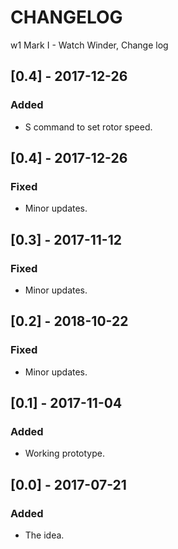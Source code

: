 # CHANGELOG
w1 Mark I - Watch Winder, Change log

## [0.4] - 2017-12-26
### Added
- S command to set rotor speed.

## [0.4] - 2017-12-26
### Fixed
- Minor updates.

## [0.3] - 2017-11-12
### Fixed
- Minor updates.

## [0.2] - 2018-10-22
### Fixed
- Minor updates.

## [0.1] - 2017-11-04
### Added
- Working prototype.

## [0.0] - 2017-07-21
### Added
- The idea.

